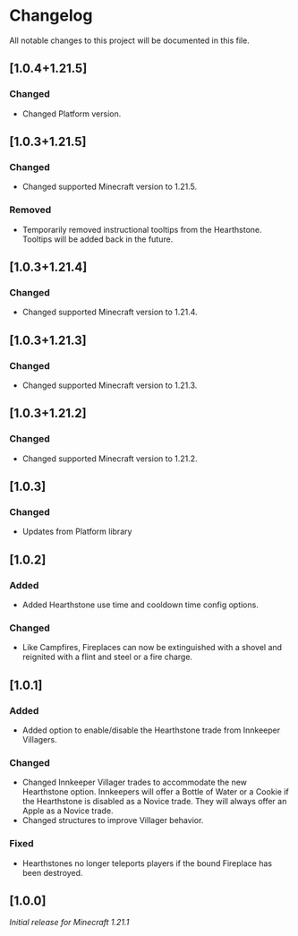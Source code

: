 # Changelog

All notable changes to this project will be documented in this file.

## [1.0.4+1.21.5]

### Changed

- Changed Platform version.

## [1.0.3+1.21.5]

### Changed

- Changed supported Minecraft version to 1.21.5.

### Removed

- Temporarily removed instructional tooltips from the Hearthstone. Tooltips will be added back in the future.

## [1.0.3+1.21.4]

### Changed

- Changed supported Minecraft version to 1.21.4.

## [1.0.3+1.21.3]

### Changed

- Changed supported Minecraft version to 1.21.3.

## [1.0.3+1.21.2]

### Changed

- Changed supported Minecraft version to 1.21.2.

## [1.0.3]

### Changed

- Updates from Platform library

## [1.0.2]

### Added

- Added Hearthstone use time and cooldown time config options.

### Changed

- Like Campfires, Fireplaces can now be extinguished with a shovel and reignited with a flint and steel or a fire charge.

## [1.0.1]

### Added

- Added option to enable/disable the Hearthstone trade from Innkeeper Villagers.

### Changed

- Changed Innkeeper Villager trades to accommodate the new Hearthstone option. 
Innkeepers will offer a Bottle of Water or a Cookie if the Hearthstone is disabled as a Novice trade. 
They will always offer an Apple as a Novice trade.
- Changed structures to improve Villager behavior.

### Fixed

- Hearthstones no longer teleports players if the bound Fireplace has been destroyed.

## [1.0.0]

_Initial release for Minecraft 1.21.1_